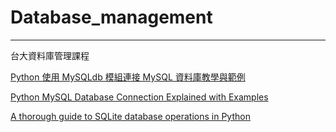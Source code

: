 # Database_management
---------------------------------------
台大資料庫管理課程

[Python 使用 MySQLdb 模組連接 MySQL 資料庫教學與範例](https://blog.gtwang.org/programming/python-mysqldb-connect-mysql-database-tutorial/)

[Python MySQL Database Connection Explained with Examples](https://pynative.com/python-mysql-database-connection/)

[A thorough guide to SQLite database operations in Python](http://sebastianraschka.com/Articles/2014_sqlite_in_python_tutorial.html)
